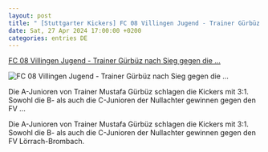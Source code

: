 ```yaml
---
layout: post
title: " [Stuttgarter Kickers] FC 08 Villingen Jugend - Trainer Gürbüz nach Sieg gegen die ..."
date: Sat, 27 Apr 2024 17:00:00 +0200
categories: entries DE
---
```

[FC 08 Villingen Jugend - Trainer Gürbüz nach Sieg gegen die ...](https://www.schwarzwaelder-bote.de/inhalt.fc-08-villingen-jugend-trainer-guerbuez-nach-sieg-gegen-die-stuttgarter-kickers-begeistert.0fb1d624-d543-4506-a02c-f7d1a3626584.html)

![FC 08 Villingen Jugend - Trainer Gürbüz nach Sieg gegen die ...](https://www.schwarzwaelder-bote.de/media.media.40e236b1-16d4-45b3-80cc-481d9d074f7e.16x9_1024.jpg)

Die A-Junioren von Trainer Mustafa Gürbüz schlagen die Kickers mit 3:1. Sowohl die B- als auch die C-Junioren der Nullachter gewinnen gegen den FV ...

Die A-Junioren von Trainer Mustafa Gürbüz schlagen die Kickers mit 3:1. Sowohl die B- als auch die C-Junioren der Nullachter gewinnen gegen den FV Lörrach-Brombach.

